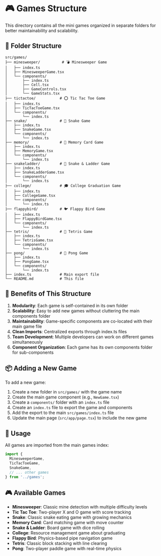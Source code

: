 # 🎮 Games Structure

This directory contains all the mini games organized in separate folders for better maintainability and scalability.

## 📁 Folder Structure

```
src/games/
├── minesweeper/          # 💣 Minesweeper Game
│   ├── index.ts
│   ├── MinesweeperGame.tsx
│   └── components/
│       ├── index.ts
│       ├── Cell.tsx
│       ├── GameControls.tsx
│       └── GameStats.tsx
├── tictactoe/           # ⭕ Tic Tac Toe Game
│   ├── index.ts
│   ├── TicTacToeGame.tsx
│   └── components/
│       └── index.ts
├── snake/               # 🐍 Snake Game
│   ├── index.ts
│   ├── SnakeGame.tsx
│   └── components/
│       └── index.ts
├── memory/              # 🎴 Memory Card Game
│   ├── index.ts
│   ├── MemoryGame.tsx
│   └── components/
│       └── index.ts
├── snakeladder/         # 🎲 Snake & Ladder Game
│   ├── index.ts
│   ├── SnakeLadderGame.tsx
│   └── components/
│       └── index.ts
├── college/             # 🎓 College Graduation Game
│   ├── index.ts
│   ├── CollegeGame.tsx
│   └── components/
│       └── index.ts
├── flappybird/          # 🐦 Flappy Bird Game
│   ├── index.ts
│   ├── FlappyBirdGame.tsx
│   └── components/
│       └── index.ts
├── tetris/              # 🧩 Tetris Game
│   ├── index.ts
│   ├── TetrisGame.tsx
│   └── components/
│       └── index.ts
├── pong/                # 🏓 Pong Game
│   ├── index.ts
│   ├── PongGame.tsx
│   └── components/
│       └── index.ts
├── index.ts             # Main export file
└── README.md            # This file
```

## 🎯 Benefits of This Structure

1. **Modularity**: Each game is self-contained in its own folder
2. **Scalability**: Easy to add new games without cluttering the main components folder
3. **Maintainability**: Game-specific components are co-located with their main game file
4. **Clean Imports**: Centralized exports through index.ts files
5. **Team Development**: Multiple developers can work on different games simultaneously
6. **Component Organization**: Each game has its own components folder for sub-components

## 📦 Adding a New Game

To add a new game:

1. Create a new folder in `src/games/` with the game name
2. Create the main game component (e.g., `NewGame.tsx`)
3. Create a `components/` folder with an `index.ts` file
4. Create an `index.ts` file to export the game and components
5. Add the export to the main `src/games/index.ts` file
6. Update the main page (`src/app/page.tsx`) to include the new game

## 🔧 Usage

All games are imported from the main games index:

```typescript
import { 
  MinesweeperGame,
  TicTacToeGame,
  SnakeGame,
  // ... other games
} from '../games';
```

## 🎮 Available Games

- **Minesweeper**: Classic mine detection with multiple difficulty levels
- **Tic Tac Toe**: Two-player X and O game with score tracking
- **Snake**: Classic snake eating game with growing mechanics
- **Memory Card**: Card matching game with move counter
- **Snake & Ladder**: Board game with dice rolling
- **College**: Resource management game about graduating
- **Flappy Bird**: Physics-based pipe navigation game
- **Tetris**: Classic block stacking with line clearing
- **Pong**: Two-player paddle game with real-time physics 